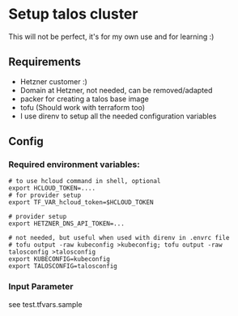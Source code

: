  # Setup talos cluster

This will not be perfect, it's for my own use and for learning :)

 ## Requirements
 * Hetzner customer :)
 * Domain at Hetzner, not needed, can be removed/adapted
 * packer for creating a talos base image
 * tofu (Should work with terraform too)
 * I use direnv to setup all the needed configuration variables

## Config

### Required environment variables:

```
# to use hcloud command in shell, optional
export HCLOUD_TOKEN=....
# for provider setup
export TF_VAR_hcloud_token=$HCLOUD_TOKEN

# provider setup
export HETZNER_DNS_API_TOKEN=...

# not needed, but useful when used with direnv in .envrc file
# tofu output -raw kubeconfig >kubeconfig; tofu output -raw talosconfig >talosconfig
export KUBECONFIG=kubeconfig
export TALOSCONFIG=talosconfig

```

### Input Parameter

see test.tfvars.sample

